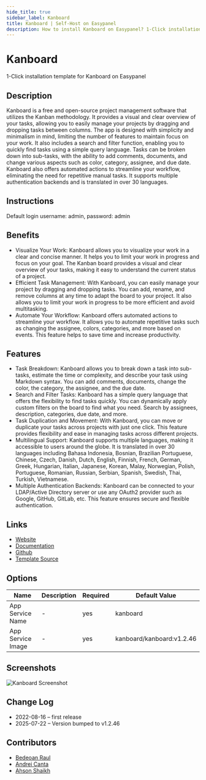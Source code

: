 ```yaml
---
hide_title: true
sidebar_label: Kanboard
title: Kanboard | Self-Host on Easypanel
description: How to install Kanboard on Easypanel? 1-Click installation template for Kanboard on Easypanel
---
```


<!-- generated -->

# Kanboard

1-Click installation template for Kanboard on Easypanel

## Description

Kanboard is a free and open-source project management software that utilizes the Kanban methodology. It provides a visual and clear overview of your tasks, allowing you to easily manage your projects by dragging and dropping tasks between columns. The app is designed with simplicity and minimalism in mind, limiting the number of features to maintain focus on your work. It also includes a search and filter function, enabling you to quickly find tasks using a simple query language. Tasks can be broken down into sub-tasks, with the ability to add comments, documents, and change various aspects such as color, category, assignee, and due date. Kanboard also offers automated actions to streamline your workflow, eliminating the need for repetitive manual tasks. It supports multiple authentication backends and is translated in over 30 languages.

## Instructions

Default login username: admin, password: admin

## Benefits

- Visualize Your Work: Kanboard allows you to visualize your work in a clear and concise manner. It helps you to limit your work in progress and focus on your goal. The Kanban board provides a visual and clear overview of your tasks, making it easy to understand the current status of a project.
- Efficient Task Management: With Kanboard, you can easily manage your project by dragging and dropping tasks. You can add, rename, and remove columns at any time to adapt the board to your project. It also allows you to limit your work in progress to be more efficient and avoid multitasking.
- Automate Your Workflow: Kanboard offers automated actions to streamline your workflow. It allows you to automate repetitive tasks such as changing the assignee, colors, categories, and more based on events. This feature helps to save time and increase productivity.

## Features

- Task Breakdown: Kanboard allows you to break down a task into sub-tasks, estimate the time or complexity, and describe your task using Markdown syntax. You can add comments, documents, change the color, the category, the assignee, and the due date.
- Search and Filter Tasks: Kanboard has a simple query language that offers the flexibility to find tasks quickly. You can dynamically apply custom filters on the board to find what you need. Search by assignees, description, categories, due date, and more.
- Task Duplication and Movement: With Kanboard, you can move or duplicate your tasks across projects with just one click. This feature provides flexibility and ease in managing tasks across different projects.
- Multilingual Support: Kanboard supports multiple languages, making it accessible to users around the globe. It is translated in over 30 languages including Bahasa Indonesia, Bosnian, Brazilian Portuguese, Chinese, Czech, Danish, Dutch, English, Finnish, French, German, Greek, Hungarian, Italian, Japanese, Korean, Malay, Norwegian, Polish, Portuguese, Romanian, Russian, Serbian, Spanish, Swedish, Thai, Turkish, Vietnamese.
- Multiple Authentication Backends: Kanboard can be connected to your LDAP/Active Directory server or use any OAuth2 provider such as Google, GitHub, GitLab, etc. This feature ensures secure and flexible authentication.

## Links

- [Website](https://kanboard.org/)
- [Documentation](https://docs.kanboard.org/en/latest/)
- [Github](https://github.com/kanboard/kanboard)
- [Template Source](https://github.com/easypanel-io/templates/tree/main/templates/kanboard)

## Options

Name | Description | Required | Default Value
-|-|-|-
App Service Name | - | yes | kanboard
App Service Image | - | yes | kanboard/kanboard:v1.2.46

## Screenshots

![Kanboard Screenshot](./assets/screenshot.png)

## Change Log

- 2022-08-16 – first release
- 2025-07-22 – Version bumped to v1.2.46

## Contributors

- [Bedeoan Raul](https://github.com/bedeoan)
- [Andrei Canta](https://github.com/deiucanta)
- [Ahson Shaikh](https://github.com/Ahson-Shaikh)
